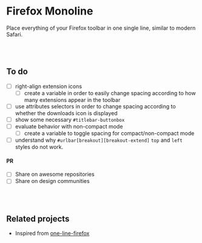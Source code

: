 # Firefox Monoline

Place everything of your Firefox toolbar in one single line, similar to modern Safari.

<br>
<br>

## To do

- [ ] right-align extension icons
	- [ ] create a variable in order to easily change spacing according to how many extensions appear in the toolbar
- [ ] use attributes selectors in order to change spacing according to whether the downloads icon is displayed
- [ ] show some necessary `#titlebar-buttonbox`
- [ ] evaluate behavior with non-compact mode
	- [ ] create a variable to toggle spacing for compact/non-compact mode
- [ ] understand why `#urlbar[breakout][breakout-extend]` `top` and `left` styles do not work.

#### PR

- [ ] Share on awesome repositories
- [ ] Share on design communities

<br>
<br>

## Related projects

- Inspired from [one-line-firefox](https://github.com/khuedoan/one-line-firefox 'one-line-firefox GitHub repository')
